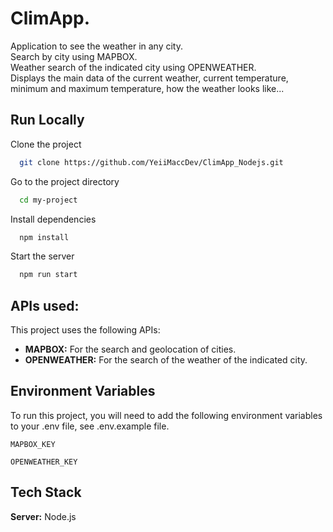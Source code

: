 # ClimApp.
Application to see the weather in any city.  
Search by city using MAPBOX.  
Weather search of the indicated city using OPENWEATHER.  
Displays the main data of the current weather, current temperature, minimum and maximum temperature, how the weather looks like...

## Run Locally

Clone the project

```bash
  git clone https://github.com/YeiiMaccDev/ClimApp_Nodejs.git
```

Go to the project directory

```bash
  cd my-project
```

Install dependencies

```bash
  npm install
```

Start the server

```bash
  npm run start
```


## APIs used:
This project uses the following APIs:
- **MAPBOX:** For the search and geolocation of cities.
- **OPENWEATHER:** For the search of the weather of the indicated city.


## Environment Variables

To run this project, you will need to add the following environment variables to your .env file, see .env.example file.

`MAPBOX_KEY`

`OPENWEATHER_KEY`



## Tech Stack

**Server:** Node.js